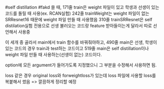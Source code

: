 #self distillation #fakd 쓸 때,
171줄 train은 weight 파일이 있고 학생과 선생이 있는 코드를 돌릴 때 사용(ex. RCAN실험)
242줄 trainWeight는 weight 파일이 없는 SRResnet16 때문에 weight 파일 만들 때 사용했음
310줄 trainSRResnet은 self distilation실험 전용으로 선생 불러오는 코드랑 feature 받아들이는게 달라서 따로 선언해서 사용중

이 세개 중 골라서 main에서 train 함수를 바꿔줘야하고,
490줄 main은 선생, 학생이 있는 코드의 경우 train과 test하는 코드이고
519줄 main은 self distillation이나 weight 파일 만들 때 사용하는(선생이 없는) 코드이다.

option에 모든 argument가 들어가도록 지정했으니 그 부분을 수정해서 사용하면 됨.

loss 같은 경우 original loss와 forweightloss가 있는데 loss 파일에 사용할 loss를 복붙해서 썼음 => 깔끔하게 정리할 예정
